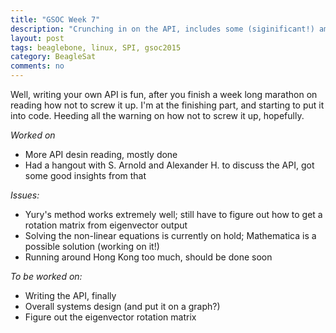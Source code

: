 ```yaml
---
title: "GSOC Week 7"
description: "Crunching in on the API, includes some (siginificant!) amount of reading"
layout: post
tags: beaglebone, linux, SPI, gsoc2015
category: BeagleSat 
comments: no
---
```


Well, writing your own API is fun, after you finish a week long marathon on
reading how not to screw it up. I'm at the finishing part, 
and starting to put it into code.
Heeding all the warning on how not to screw it up, hopefully.

*Worked on*

* More API desin reading, mostly done
* Had a hangout with S. Arnold and Alexander H. to discuss the API, got some good insights from that


*Issues:*

* Yury's method works extremely well; still have to figure out how to get a
  rotation matrix from eigenvector output
* Solving the non-linear equations is currently on hold; Mathematica is a
  possible solution (working on it!)
* Running around Hong Kong too much, should be done soon

*To be worked on:*

* Writing the API, finally
* Overall systems design (and put it on a graph?)
* Figure out the eigenvector rotation matrix
